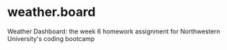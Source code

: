 # weather.board
Weather Dashboard: the week 6 homework assignment for Northwestern University's coding bootcamp

